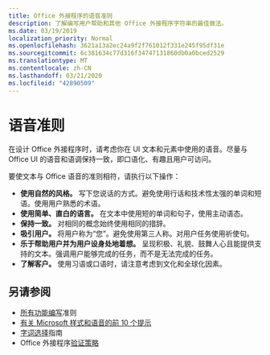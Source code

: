 ```yaml
---
title: Office 外接程序的语音准则
description: 了解编写用户帮助和其他 Office 外接程序字符串的最佳做法。
ms.date: 03/19/2019
localization_priority: Normal
ms.openlocfilehash: 3621a13a2ec24a9f2f761012f331e245f95df31e
ms.sourcegitcommit: 6c381634c77d316f34747131860db0a0bced2529
ms.translationtype: MT
ms.contentlocale: zh-CN
ms.lasthandoff: 03/21/2020
ms.locfileid: "42890509"
---
```

# <a name="voice-guidelines"></a>语音准则

在设计 Office 外接程序时，请考虑你在 UI 文本和元素中使用的语音。尽量与 Office UI 的语音和语调保持一致，即口语化、有趣且用户可访问。 

要使文本与 Office 语音的准则相符，请执行以下操作：

- **使用自然的风格。** 写下您说话的方式。避免使用行话和技术性太强的单词和短语。使用用户熟悉的术语。
- **使用简单、直白的语言。** 在文本中使用短的单词和句子，使用主动语态。
- **保持一致。** 对相同的概念始终使用相同的措辞。
- **吸引用户。** 将用户称为“您”。避免使用第三人称。对用户任务使用祈使句。
- **乐于帮助用户并为用户设身处地着想。** 呈现积极、礼貌、鼓舞人心且能提供支持的文本。强调用户能够完成的任务，而不是无法完成的任务。
- **了解客户。** 使用习语或口语时，请注意考虑到文化和全球化因素。

## <a name="see-also"></a>另请参阅

- [所有功能编写](/style-guide/accessibility/writing-all-abilities)准则
- [有关 Microsoft 样式和语音的前 10 个提示](/style-guide/top-10-tips-style-voice)
- [字词选择](/style-guide/word-choice/)指南
- Office 外接程序[验证策略](/legal/marketplace/certification-policies)
